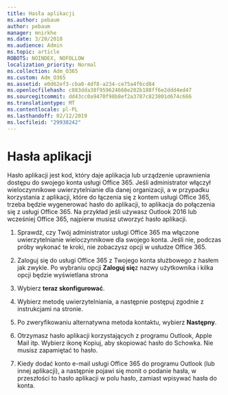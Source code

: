 ```yaml
---
title: Hasła aplikacji
ms.author: pebaum
author: pebaum
manager: mnirkhe
ms.date: 3/20/2018
ms.audience: Admin
ms.topic: article
ROBOTS: NOINDEX, NOFOLLOW
localization_priority: Normal
ms.collection: Adm_O365
ms.custom: Adm_O365
ms.assetid: e0d62ef3-cba0-4df8-a234-ce75a4f6cd84
ms.openlocfilehash: c883dda38f959624668e202b188ff6e2ddd4ed47
ms.sourcegitcommit: dd43cc0a9470f98b8ef2a3787c823801d674c666
ms.translationtype: MT
ms.contentlocale: pl-PL
ms.lasthandoff: 02/12/2019
ms.locfileid: "29938242"
---
```

# <a name="app-passwords"></a>Hasła aplikacji

Hasło aplikacji jest kod, który daje aplikacja lub urządzenie uprawnienia dostępu do swojego konta usługi Office 365. Jeśli administrator włączył wieloczynnikowe uwierzytelnianie dla danej organizacji, a w przypadku korzystania z aplikacji, które do łączenia się z kontem usługi Office 365, trzeba będzie wygenerować hasło do aplikacji, to aplikacja do połączenia się z usługi Office 365. Na przykład jeśli używasz Outlook 2016 lub wcześniej Office 365, najpierw musisz utworzyć hasło aplikacji.
  
1. Sprawdź, czy Twój administrator usługi Office 365 ma włączone uwierzytelnianie wieloczynnikowe dla swojego konta. Jeśli nie, podczas próby wykonać te kroki, nie zobaczysz opcji w usłudze Office 365.
    
2. Zaloguj się do usługi Office 365 z Twojego konta służbowego z hasłem jak zwykle. Po wybraniu opcji **Zaloguj się**z nazwy użytkownika i kilka opcji będzie wyświetlana strona 
    
3. Wybierz **teraz skonfigurować**. 
    
4. Wybierz metodę uwierzytelniania, a następnie postępuj zgodnie z instrukcjami na stronie.
    
5. Po zweryfikowaniu alternatywna metoda kontaktu, wybierz **Następny**. 
    
6. Otrzymasz hasło aplikacji korzystających z programu Outlook, Apple Mail itp. Wybierz ikonę Kopiuj, aby skopiować hasło do Schowka. Nie musisz zapamiętać to hasło. 
    
7. Kiedy dodać konto e-mail usługi Office 365 do programu Outlook (lub innej aplikacji), a następnie pojawi się monit o podanie hasła, w przeszłości to hasło aplikacji w polu hasło, zamiast wpisywać hasła do konta. 
    

